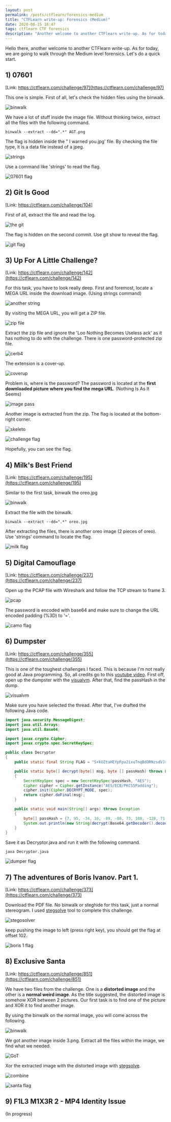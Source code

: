```yaml
---
layout: post
permalink: /posts/ctflearn/forensics-medium
title: "CTFLearn write-up: Forensics (Medium)"
date: 2020-08-15 18:47
tags: ctflearn CTF forensics
description: "Another welcome to another CTFlearn write-up. As for today, we are going to walk through the Medium Lebel forensics."
---
```


Hello there, another welcome to another CTFlearn write-up. As for today, we are going to walk through the Medium level forensics. Let's do a quick start.

## 1) 07601

[Link: https://ctflearn.com/challenge/97](https://ctflearn.com/challenge/97)

This one is simple. First of all, let's check the hidden files using the binwalk.

![binwalk](/assets/images/ctflearn/2020-08-15-forensics-medium/1.png)

We have a lot of stuff inside the image file. Without thinking twice, extract all the files with the following command.

```
binwalk --extract --dd=".*" AGT.png
```

The flag is hidden inside the " I warned you.jpg' file. By checking the file type, it is a data file instead of a jpeg.

![strings](/assets/images/ctflearn/2020-08-15-forensics-medium/2.png)

Use a command like 'strings' to read the flag.

![07601 flag](/assets/images/ctflearn/2020-08-15-forensics-medium/3.png)

## 2) Git Is Good

[Link: https://ctflearn.com/challenge/104]

First of all, extract the file and read the log.

![the git](/assets/images/ctflearn/2020-08-15-forensics-medium/4.png)

The flag is hidden on the second commit. Use git show to reveal the flag.

![git flag](/assets/images/ctflearn/2020-08-15-forensics-medium/5.png)

## 3) Up For A Little Challenge?

[Link: https://ctflearn.com/challenge/142](https://ctflearn.com/challenge/142)

For this task, you have to look really deep. First and foremost, locate a MEGA URL inside the download image. (Using strings command)

![another string](/assets/images/ctflearn/2020-08-15-forensics-medium/6.png)

By visiting the MEGA URL, you will get a ZIP file.

![zip file](/assets/images/ctflearn/2020-08-15-forensics-medium/7.png)

Extract the zip file and ignore the 'Loo Nothing Becomes Useless ack' as it has nothing to do with the challenge. There is one password-protected zip file.

![cerb4](/assets/images/ctflearn/2020-08-15-forensics-medium/8.png)

The extension is a cover-up.

![coverup](/assets/images/ctflearn/2020-08-15-forensics-medium/9.png)

Problem is, where is the password? The password is located at the **first downloaded picture where you find the mega URL**. (Nothing Is As It Seems)

![image pass](/assets/images/ctflearn/2020-08-15-forensics-medium/10.png)

Another image is extracted from the zip. The flag is located at the bottom-right corner.

![skeleto](/assets/images/ctflearn/2020-08-15-forensics-medium/11.png)

![challenge flag](/assets/images/ctflearn/2020-08-15-forensics-medium/12.png)

Hopefully, you can see the flag.

## 4) Milk's Best Friend

[Link: https://ctflearn.com/challenge/195](https://ctflearn.com/challenge/195)

Similar to the first task, binwalk the oreo.jpg

![binwalk](/assets/images/ctflearn/2020-08-15-forensics-medium/13.png)

Extract the file with the binwalk.

```
binwalk --extract --dd=".*" oreo.jpg
```

After extracting the files, there is another oreo image (2 pieces of oreo). Use 'strings' command to locate the flag.

![milk flag](/assets/images/ctflearn/2020-08-15-forensics-medium/14.png)

## 5) Digital Camouflage

[Link: https://ctflearn.com/challenge/237](https://ctflearn.com/challenge/237)

Open up the PCAP file with Wireshark and follow the TCP stream to frame 3.

![pcap](/assets/images/ctflearn/2020-08-15-forensics-medium/15.png)

The password is encoded with base64 and make sure to change the URL encoded padding (%3D) to '='.

![camo flag](/assets/images/ctflearn/2020-08-15-forensics-medium/16.png)

## 6) Dumpster

[Link: https://ctflearn.com/challenge/355](https://ctflearn.com/challenge/355)

This is one of the toughest challenges I faced. This is because I'm not really good at Java programming. So, all credits go to this [youtube video](https://www.youtube.com/watch?v=HYiqCjKRs70). First off, open up the dumpster with the [visualvm](https://visualvm.github.io/). After that, find the passHash in the dump.

![visualvm](/assets/images/ctflearn/2020-08-15-forensics-medium/17.png)

Make sure you have selected the thread. After that, I've drafted the following Java code.

```Java
import java.security.MessageDigest;
import java.util.Arrays;
import java.util.Base64;

import javax.crypto.Cipher;
import javax.crypto.spec.SecretKeySpec;

public class Decryptor
{
	public static final String FLAG = "S+kUZtaHEYpFpv2ixuTnqBdORNzsdVJrAxWznyOljEo=";

	public static byte[] decrypt(byte[] msg, byte [] passHash) throws Exception
	{
		SecretKeySpec spec = new SecretKeySpec(passHash, "AES");
		Cipher cipher = Cipher.getInstance("AES/ECB/PKCS5Padding");
		cipher.init(Cipher.DECRYPT_MODE, spec);
		return cipher.doFinal(msg);
	}

	public static void main(String[] args) throws Exception
	{
		byte[] passHash = {7, 95, -34, 16, -89, -86, 73, 108, -128, 71, 43, 41, 100, 40, 53, -24};
		System.out.println(new String(decrypt(Base64.getDecoder().decode(FLAG.getBytes()),passHash)));
	}
}
```

Save it as Decryptor.java and run it with the following command.

```
java Decryptor.java
```

![dumper flag](/assets/images/ctflearn/2020-08-15-forensics-medium/18.png)

## 7) The adventures of Boris Ivanov. Part 1.

[Link: https://ctflearn.com/challenge/373](https://ctflearn.com/challenge/373)

Download the PDF file. No binwalk or steghide for this task, just a normal stereogram. I used [stegsolve](https://github.com/zardus/ctf-tools/tree/master/stegsolve) tool to complete this challenge.

![stegosolver](/assets/images/ctflearn/2020-08-15-forensics-medium/19.png)

keep pushing the image to left (press right key), you should get the flag at offset 102.

![boris 1 flag](/assets/images/ctflearn/2020-08-15-forensics-medium/20.png)

## 8) Exclusive Santa

[Link: https://ctflearn.com/challenge/851](https://ctflearn.com/challenge/851)

We have two files from the challenge. One is a **distorted image** and the other is a **normal weird image**. As the title suggested, the distorted image is somehow XOR between 2 pictures. Our first task is to find one of the picture and XOR it to find another image.

By using the binwalk on the normal image, you will come across the following.

![binwalk](/assets/images/ctflearn/2020-08-15-forensics-medium/21.png)

We got another image inside 3.png. Extract all the files within the image, we find what we needed.

![GoT](/assets/images/ctflearn/2020-08-15-forensics-medium/22.png)

Xor the extracted image with the distorted image with [stegsolve](https://github.com/zardus/ctf-tools/tree/master/stegsolve).

![combine](/assets/images/ctflearn/2020-08-15-forensics-medium/23.png)

![santa flag](/assets/images/ctflearn/2020-08-15-forensics-medium/24.png)

## 9) F1L3 M1X3R 2 - MP4 Identity Issue

(In progress)
